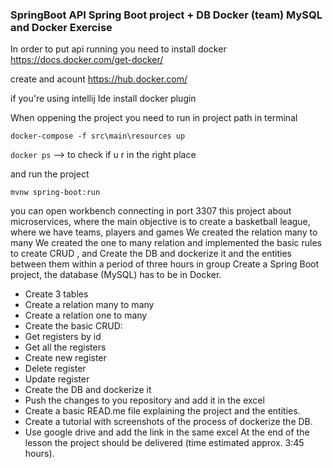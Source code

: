 ### SpringBoot API Spring Boot project + DB Docker (team) MySQL and Docker Exercise ###

In order to put api running you need to install docker https://docs.docker.com/get-docker/ 

create and acount https://hub.docker.com/ 

if you're using intellij Ide install docker plugin

When oppening the project you need to run in project path in terminal 

``` docker-compose -f src\main\resources up ```

``` docker ps ``` --> to check if u r in the right place 


and run the project

``` mvnw spring-boot:run ```



you can open workbench connecting in port 3307
this project about microservices,
where the main objective is to create a basketball league, where we have teams, players and games
We created the relation many to many
We created the one to many relation and implemented the basic rules to create CRUD ,
and Create the DB and dockerize it
and the entities between them within a period of three hours in group
Create a Spring Boot project, the database (MySQL) has to be in Docker.
- Create 3 tables
- Create a relation many to many
- Create a relation one to many
- Create the basic CRUD:
- Get registers by id
- Get all the registers
- Create new register
- Delete register
- Update register
- Create the DB and dockerize it
- Push the changes to you repository and add it in the excel
- Create a basic READ.me file explaining the project and the entities.
- Create a tutorial with screenshots of the process of dockerize the DB.
- Use google drive and add the link in the same excel
At the end of the lesson the project should be delivered (time estimated approx. 3:45 hours).
